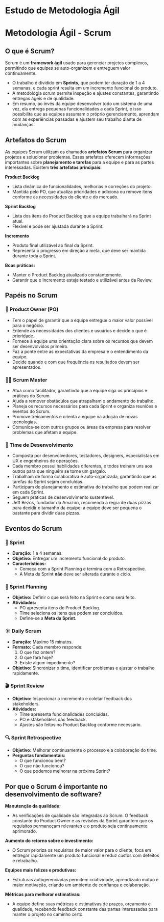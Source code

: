 # Estudo de Metodologia Ágil

# Metodologia Ágil - Scrum

## O que é Scrum?

Scrum é um **framework ágil** usado para gerenciar projetos complexos, permitindo que equipes se auto-organizem e entreguem valor continuamente.

- O trabalho é dividido em **Sprints**, que podem ter duração de 1 a 4 semanas, e cada sprint resulta em um incremento funcional do produto.
- A metodologia scrum permite inspeção e ajustes constantes, garantindo entregas ágeis e de qualidade.
- Em resumo, ao invés da equipe desenvolver todo um sistema de uma vez, ela entrega pequenas funcionalidades a cada Sprint, e isso possibilita que as equipes assumam o próprio gerenciamento, aprendam com as experiências passadas e ajustem seu trabalho diante de mudanças.

## Artefatos do Scrum

As equipes Scrum utilizam os chamados **artefatos Scrum** para organizar projetos e solucionar problemas. Esses artefatos oferecem informações importantes sobre **planejamento e tarefas** para a equipe e para as partes interessadas. Existem **três artefatos principais**:

**Product Backlog**

- Lista dinâmica de funcionalidades, melhorias e correções do projeto.
- Mantida pelo PO, que atualiza prioridades e adiciona ou remove itens conforme as necessidades do cliente e do mercado.

**Sprint Backlog**

- Lista dos itens do Product Backlog que a equipe trabalhará na Sprint atual.
- Flexível e pode ser ajustada durante a Sprint.

**Incremento**

- Produto final utilizável ao final da Sprint.
- Representa o progresso em direção à meta, que deve ser mantida durante toda a Sprint.

**Boas práticas:**

- Manter o Product Backlog atualizado constantemente.
- Garantir que o Incremento esteja testado e utilizável antes da Review.

## Papéis no Scrum

### 👤 Product Owner (PO)

- Tem o papel de garantir que a equipe entregue o maior valor possível para o negócio.
- Entende as necessidades dos clientes e usuários e decide o que é prioridade.
- Fornece à equipe uma orientação clara sobre os recursos que devem ser desenvolvidos primeiro.
- Faz a ponte entre as expectativas da empresa e o entendimento da equipe.
- Decide quando e com que frequência os resultados devem ser apresentados.

### 🧑‍🏫 Scrum Master

- Atua como facilitador, garantindo que a equipe siga os princípios e práticas do Scrum.
- Ajuda a remover obstáculos que atrapalham o andamento do trabalho.
- Planeja os recursos necessários para cada Sprint e organiza reuniões e eventos do Scrum.
- Promove treinamentos e orienta a equipe na adoção de novas tecnologias.
- Comunica-se com outros grupos ou áreas da empresa para resolver problemas que afetam a equipe.

### 👥 Time de Desenvolvimento

- Composta por desenvolvedores, testadores, designers, especialistas em UX e engenheiros de operações.
- Cada membro possui habilidades diferentes, e todos treinam uns aos outros para que ninguém se torne um gargalo.
- Trabalham de forma colaborativa e auto-organizada, garantindo que as tarefas da Sprint sejam concluídas.
- Participam do planejamento e estimativa do trabalho que podem realizar em cada Sprint.
- Seguem práticas de desenvolvimento sustentável.
- Jeff Bezos, fundador da Amazon, recomenda a regra de duas pizzas para decidir o tamanho da equipe: a equipe deve ser pequena o bastante para dividir duas pizzas.

## Eventos do Scrum

### 🏁 Sprint

- **Duração:** 1 a 4 semanas.
- **Objetivo:** Entregar um incremento funcional do produto.
- **Características:**
    - Começa com a Sprint Planning e termina com a Retrospective.
    - A Meta da Sprint **não** deve ser alterada durante o ciclo.

### 📅 Sprint Planning

- **Objetivo:** Definir o que será feito na Sprint e como será feito.
- **Atividades:**
    - PO apresenta itens do Product Backlog.
    - Time seleciona os itens que podem ser concluídos.
    - Define-se a **Meta da Sprint**.

### ☀️ Daily Scrum

- **Duração:** Máximo 15 minutos.
- **Formato:** Cada membro responde:
    1. O que fez ontem?
    2. O que fará hoje?
    3. Existe algum impedimento?
- **Objetivo:** Sincronizar o time, identificar problemas e ajustar o trabalho rapidamente.

### 🎬 Sprint Review

- **Objetivo:** Inspecionar o incremento e coletar feedback dos stakeholders.
- **Atividades:**
    - Time apresenta funcionalidades concluídas.
    - PO e stakeholders dão feedback.
    - Ajustes são feitos no Product Backlog conforme necessário.

### 🔍 Sprint Retrospective

- **Objetivo:** Melhorar continuamente o processo e a colaboração do time.
- **Perguntas fundamentais:**
    - O que funcionou bem?
    - O que não funcionou?
    - O que podemos melhorar na próxima Sprint?

## Por que o Scrum é importante no desenvolvimento de software?

**Manutenção da qualidade:**

- As verificações de qualidade são integradas ao Scrum. O feedback constante do Product Owner e as revisões da Sprint garantem que os requisitos permaneçam relevantes e o produto seja continuamente aprimorado.

**Aumento do retorno sobre o investimento:**

- O Scrum prioriza os requisitos de maior valor para o cliente, foca em entregar rapidamente um produto funcional e reduz custos com defeitos e retrabalho.

**Equipes mais felizes e produtivas:**

- Estruturas autogerenciadas permitem criatividade, aprendizado mútuo e maior motivação, criando um ambiente de confiança e colaboração.

**Métricas para melhorar estimativas:**

- A equipe define suas métricas e estimativas de prazos, orçamento e qualidade, recebendo feedback constante das partes interessadas para manter o projeto no caminho certo.
